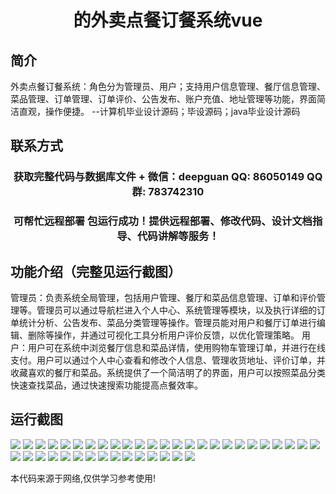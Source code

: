 <p><h1 align="center">的外卖点餐订餐系统vue</h1></p>

## 简介
外卖点餐订餐系统：角色分为管理员、用户；支持用户信息管理、餐厅信息管理、菜品管理、订单管理、订单评价、公告发布、账户充值、地址管理等功能，界面简洁直观，操作便捷。    --计算机毕业设计源码；毕设源码；java毕业设计源码


## 联系方式
<p><h3 align="center">获取完整代码与数据库文件 + 微信：deepguan QQ: 86050149 QQ群: 783742310</h3></p>
<p><h3 align="center">可帮忙远程部署 包运行成功！提供远程部署、修改代码、设计文档指导、代码讲解等服务！</h3></p>

## 功能介绍（完整见运行截图）
管理员：负责系统全局管理，包括用户管理、餐厅和菜品信息管理、订单和评价管理等。管理员可以通过导航栏进入个人中心、系统管理等模块，以及执行详细的订单统计分析、公告发布、菜品分类管理等操作。管理员能对用户和餐厅订单进行编辑、删除等操作，并通过可视化工具分析用户评价反馈，以优化管理策略。 用户：用户可在系统中浏览餐厅信息和菜品详情，使用购物车管理订单，并进行在线支付。用户可以通过个人中心查看和修改个人信息、管理收货地址、评价订单，并收藏喜欢的餐厅和菜品。系统提供了一个简洁明了的界面，用户可以按照菜品分类快速查找菜品，通过快速搜索功能提高点餐效率。


## 运行截图
![](img/001.jpg)
![](img/002.jpg)
![](img/003.jpg)
![](img/004.jpg)
![](img/005.jpg)
![](img/006.jpg)
![](img/007.jpg)
![](img/008.jpg)
![](img/009.jpg)
![](img/010.jpg)
![](img/011.jpg)
![](img/012.jpg)
![](img/013.jpg)
![](img/014.jpg)
![](img/015.jpg)
![](img/016.jpg)
![](img/017.jpg)
![](img/018.jpg)
![](img/019.jpg)
![](img/020.jpg)
![](img/021.jpg)
![](img/022.jpg)
![](img/023.jpg)
![](img/024.jpg)
![](img/025.jpg)
![](img/026.jpg)
![](img/027.jpg)
![](img/028.jpg)
![](img/029.jpg)
![](img/030.jpg)
![](img/031.jpg)
![](img/032.jpg)
![](img/033.jpg)
![](img/034.jpg)
![](img/035.jpg)
![](img/036.jpg)
![](img/037.jpg)
![](img/038.jpg)
![](img/039.jpg)
![](img/040.jpg)

<p>本代码来源于网络,仅供学习参考使用!</p>
